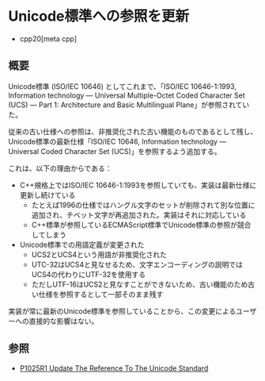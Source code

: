# Unicode標準への参照を更新
* cpp20[meta cpp]

## 概要
Unicode標準 (ISO/IEC 10646) としてこれまで、「ISO/IEC 10646-1:1993, Information technology — Universal Multiple-Octet Coded Character Set (UCS) — Part 1: Architecture and Basic Multilingual Plane」が参照されていた。

従来の古い仕様への参照は、非推奨化された古い機能のものであるとして残し、Unicode標準の最新仕様「ISO/IEC 10646, Information technology — Universal Coded Character Set (UCS)」を参照するよう追加する。

これは、以下の理由からである：

- C++規格上ではISO/IEC 10646-1:1993を参照していても、実装は最新仕様に更新し続けている
    - たとえば1996の仕様ではハングル文字のセットが削除されて別な位置に追加され、チベット文字が再追加された。実装はそれに対応している
    - C++標準が参照しているECMAScript標準でUnicode標準の参照が競合してしまう
- Unicode標準での用語定義が変更された
    - UCS2とUCS4という用語が非推奨化された
    - UTC-32はUCS4と見なせるため、文字エンコーディングの説明ではUCS4の代わりにUTF-32を使用する
    - ただしUTF-16はUCS2と見なすことができないため、古い機能のため古い仕様を参照するとして一部そのまま残す

実装が常に最新のUnicode標準を参照していることから、この変更によるユーザーへの直接的な影響はない。


## 参照
- [P1025R1 Update The Reference To The Unicode Standard](http://www.open-std.org/jtc1/sc22/wg21/docs/papers/2018/p1025r1.html)
